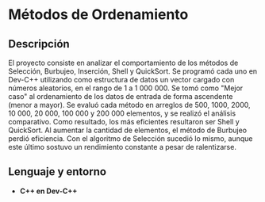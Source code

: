 <h1>Métodos de Ordenamiento</h1>

<h2>Descripción</h2>
El proyecto consiste en analizar el comportamiento de los métodos de Selección, Burbujeo, Inserción, Shell y QuickSort. Se programó cada uno en Dev-C++ utilizando como estructura de datos un vector cargado con números aleatorios, en el rango de 1 a 1 000 000. Se tomó como "Mejor caso" al ordenamiento de los datos de entrada de forma ascendente (menor a mayor). Se evaluó cada método en arreglos de 500, 1000, 2000, 10 000, 20 000, 100 000 y 200 000 elementos, y se realizó el análisis comparativo. Como resultado, los más eficientes resultaron ser Shell y QuickSort. Al aumentar la cantidad de elementos, el método de Burbujeo perdió eficiencia. Con el algoritmo de Selección sucedió lo mismo, aunque este último sostuvo un rendimiento constante a pesar de ralentizarse.
<br />


<h2>Lenguaje y entorno</h2>

- <b>C++ en Dev-C++</b> 
